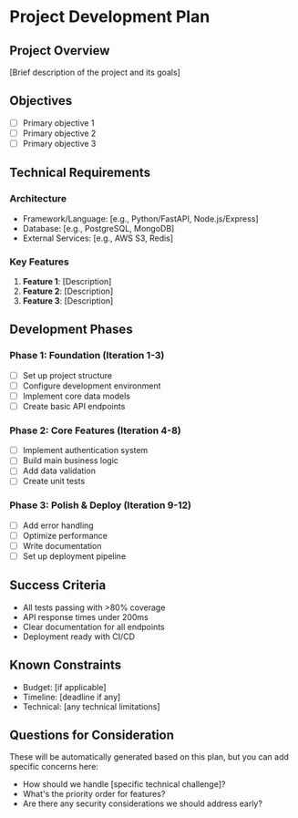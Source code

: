 # Project Development Plan

## Project Overview
[Brief description of the project and its goals]

## Objectives
- [ ] Primary objective 1
- [ ] Primary objective 2
- [ ] Primary objective 3

## Technical Requirements
### Architecture
- Framework/Language: [e.g., Python/FastAPI, Node.js/Express]
- Database: [e.g., PostgreSQL, MongoDB]
- External Services: [e.g., AWS S3, Redis]

### Key Features
1. **Feature 1**: [Description]
2. **Feature 2**: [Description]
3. **Feature 3**: [Description]

## Development Phases

### Phase 1: Foundation (Iteration 1-3)
- [ ] Set up project structure
- [ ] Configure development environment
- [ ] Implement core data models
- [ ] Create basic API endpoints

### Phase 2: Core Features (Iteration 4-8)
- [ ] Implement authentication system
- [ ] Build main business logic
- [ ] Add data validation
- [ ] Create unit tests

### Phase 3: Polish & Deploy (Iteration 9-12)
- [ ] Add error handling
- [ ] Optimize performance
- [ ] Write documentation
- [ ] Set up deployment pipeline

## Success Criteria
- All tests passing with >80% coverage
- API response times under 200ms
- Clear documentation for all endpoints
- Deployment ready with CI/CD

## Known Constraints
- Budget: [if applicable]
- Timeline: [deadline if any]
- Technical: [any technical limitations]

## Questions for Consideration
These will be automatically generated based on this plan, but you can add specific concerns here:
- How should we handle [specific technical challenge]?
- What's the priority order for features?
- Are there any security considerations we should address early?